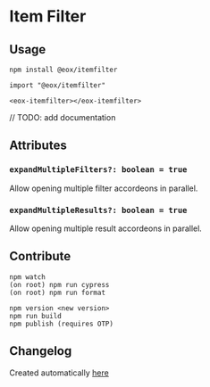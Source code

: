 # Item Filter

## Usage

```
npm install @eox/itemfilter
```

```
import "@eox/itemfilter"

<eox-itemfilter></eox-itemfilter>
```

// TODO: add documentation

## Attributes

### `expandMultipleFilters?: boolean = true`

Allow opening multiple filter accordeons in parallel.

### `expandMultipleResults?: boolean = true`

Allow opening multiple result accordeons in parallel.

## Contribute

```
npm watch
(on root) npm run cypress
(on root) npm run format

npm version <new version>
npm run build
npm publish (requires OTP)
```

## Changelog

Created automatically [here](./CHANGELOG.md)
